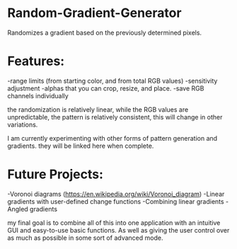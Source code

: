 # Random-Gradient-Generator
Randomizes a gradient based on the previously determined pixels.

# Features:
-range limits (from starting color, and from total RGB values)
-sensitivity adjustment
-alphas that you can crop, resize, and place.
-save RGB channels individually

the randomization is relatively linear, while the RGB values are unpredictable, the pattern is relatively consistent, this will change in other variations.

I am currently experimenting with other forms of pattern generation and gradients. they will be linked here when complete.

# Future Projects:
-Voronoi diagrams (https://en.wikipedia.org/wiki/Voronoi_diagram)
-Linear gradients with user-defined change functions
-Combining linear gradients
-Angled gradients

my final goal is to combine all of this into one application with an intuitive GUI and easy-to-use basic functions. As well as giving the user control over as much as possible in some sort of advanced mode.
